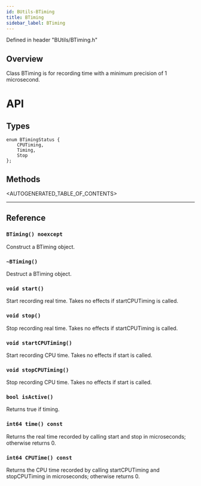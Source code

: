 ```yaml
---
id: BUtils-BTiming
title: BTiming
sidebar_label: BTiming
---
```


Defined in header "BUtils/BTiming.h"

## Overview

Class BTiming is for recording time with a minimum precision of 1 microsecond.

# API

## Types
```
enum BTimingStatus {
    CPUTiming,
    Timing,
    Stop
};
```

## Methods

<AUTOGENERATED_TABLE_OF_CONTENTS>

---

## Reference

### `BTiming() noexcept`
Construct a BTiming object.

### `~BTiming()`
Destruct a BTiming object.

### `void start()`
Start recording real time. Takes no effects if startCPUTiming is called.

### `void stop()`
Stop recording real time. Takes no effects if startCPUTiming is called.

### `void startCPUTiming()`
Start recording CPU time. Takes no effects if start is called.

### `void stopCPUTiming()`
Stop recording CPU time. Takes no effects if start is called.

### `bool isActive()`
Returns true if timing.

### `int64 time() const`
Returns the real time recorded by calling start and stop in
 microseconds; otherwise returns 0.

### `int64 CPUTime() const`
Returns the CPU time recorded by calling startCPUTiming and
 stopCPUTiming in microseconds; otherwise returns 0.